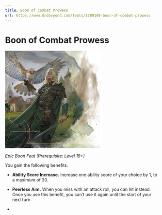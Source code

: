 ```yaml
---
title: Boon of Combat Prowess
url: https://www.dndbeyond.com/feats/1789109-boon-of-combat-prowess
---
```


# Boon of Combat Prowess

![Boon of Combat Prowess](boon-of-combat-prowess.png)

*Epic Boon Feat (Prerequisite: Level 19+)*

You gain the following benefits.

* **Ability Score Increase.** Increase one ability score of your choice by 1, to a maximum of 30.

* **Peerless Aim.** When you miss with an attack roll, you can hit instead. Once you use this benefit, you can’t use it again until the start of your next turn.
* 